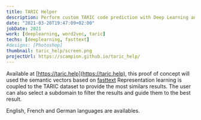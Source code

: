 ```yaml
---
title: TARIC Helper
description: Perform custom TARIC code prediction with Deep Learning and semantic vectors 
date: "2021-03-20T19:47:09+02:00"
jobDate: 2021
work: [deeplearning, word2vec, taric]
techs: [deeplearning, fasttext]
#designs: [Photoshop]
thumbnail: taric_help/screen.png
projectUrl: https://scampion.github.io/taric_help/
---
```



Available at [https://taric.help](https://taric.help), this proof of concept will used the semantic vectors based on [fasttext](https://fasttext.cc/)
Representation learning is coupled to the TARIC dataset to provide the most similars results. 
The user can also select a subdomain to filter the results and guide them to the best result.

English, French and German languages are availables.



